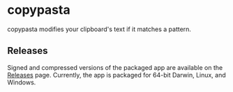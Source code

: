 # copypasta

copypasta modifies your clipboard's text if it matches a pattern.

## Releases

Signed and compressed versions of the packaged app are available on the [Releases](./releases) page. Currently, the app is packaged for 64-bit Darwin, Linux, and Windows.
